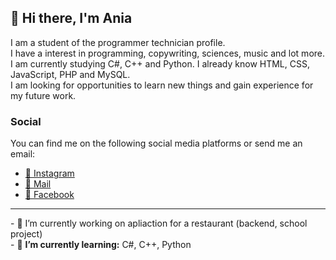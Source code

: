 ## 👋 Hi there, I'm Ania

<p>I am a student of the programmer technician profile. <br/>
I have a interest in programming, copywriting, sciences, music and lot more. I am currently studying C#, C++ and Python. I already know HTML, CSS, JavaScript, PHP and MySQL.<br/>
I am looking for opportunities to learn new things and gain experience for my future work.</p>

<h3>Social</h3>
You can find me on the following social media platforms or send me an email:

<ul>
  <li><a href="https://www.instagram.com/ania_grn4_xo/" target="_blank"> 📸 Instagram </a></li>
  <li><a href="mailto: ania.github@wp.pl" target="_blank"> 📧 Mail </a></li>
  <li><a href="https://www.facebook.com/aniagrn4/" target="_blank">📱 Facebook </a></li>
</ul>

<hr>
- 🔭 I’m currently working on apliaction for a restaurant (backend, school project) <br>
- 🌱 <b>I’m currently learning:</b> C#, C++, Python<br>

